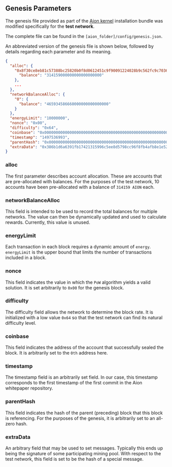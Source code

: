 ## Genesis Parameters

The genesis file provided as part of the [Aion kernel](https://github.com/aionnetwork/aion) installation bundle was modified specifically for the **test network**.

The complete file can be found in the `[aion_folder]/config/genesis.json`.

An abbreviated version of the genesis file is shown below, followed by details regarding each parameter and its meaning.

```json
{
  "alloc": {
    "0x8f30ce8eb81c57388bc25820b0f8d0612451c9f90091224028b9c562fc9c7036": {
      "balance": "314159000000000000000000"
    },
    ...
  },
  "networkBalanceAlloc": {
    "0": {
      "balance": "465934586660000000000000000"
    }
  },
  "energyLimit": "10000000",
  "nonce": "0x00",
  "difficulty": "0x64",
  "coinbase": "0x0000000000000000000000000000000000000000000000000000000000000000",
  "timestamp": "1497536993",
  "parentHash": "0x0000000000000000000000000000000000000000000000000000000000000000",
  "extraData": "0x386b1d6a6391fb17421315996c5ee8d5798cc96f8fb4afb8e1e5230cc911fb08"
}
```

### alloc

The first parameter describes account allocation. These are accounts that are pre-allocated with balances. For the purposes of the test network, 10 accounts have been pre-allocated with a balance of ``314159 AION`` each.

### networkBalanceAlloc

This field is intended to be used to record the total balances for multiple networks. The value can then be dynamically updated and used to calculate rewards. Currently, this value is unused.

### energyLimit

Each transaction in each block requires a dynamic amount of ``energy``. ``energyLimit`` is the upper bound that limits the number of transactions included in a block.

### nonce

This field indicates the value in which the ``PoW`` algorithm yields a valid solution. It is set arbitrarily to ``0x00`` for the genesis block.

### difficulty

The difficulty field allows the network to determine the block rate. It is initialized with a low value `0x64` so that the test network can find its natural difficulty level.

### coinbase

This field indicates the address of the account that successfully sealed the block. It is arbitrarily set to the ``0th`` address here.

### timestamp

The timestamp field is an arbitrarily set field. In our case, this timestamp corresponds to the first timestamp of the first commit in the Aion whitepaper repository.

### parentHash

This field indicates the hash of the parent (preceding) block that this block is referencing. For the purposes of the genesis, it is arbitrarily set to an all-zero hash.

###  extraData

An arbitrary field that may be used to set messages. Typically this ends up being the signature of some participating mining pool. With respect to the test network, this field is set to be the hash of a special message.


